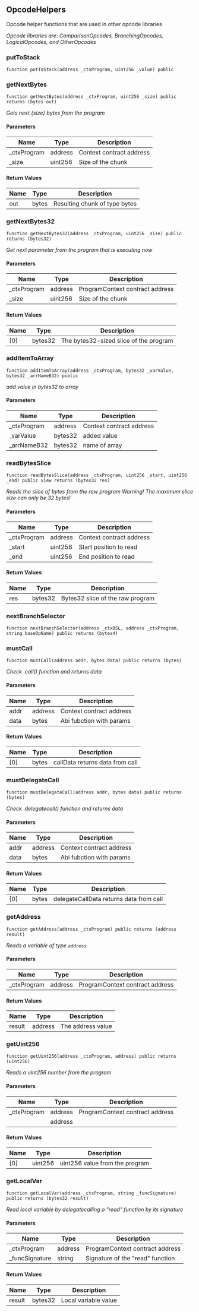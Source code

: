 ## OpcodeHelpers

Opcode helper functions that are used in other opcode libraries

_Opcode libraries are: ComparisonOpcodes, BranchingOpcodes, LogicalOpcodes, and OtherOpcodes_

### putToStack

```solidity
function putToStack(address _ctxProgram, uint256 _value) public
```

### getNextBytes

```solidity
function getNextBytes(address _ctxProgram, uint256 _size) public returns (bytes out)
```

_Gets next {size} bytes from the program_

#### Parameters

| Name | Type | Description |
| ---- | ---- | ----------- |
| _ctxProgram | address | Context contract address |
| _size | uint256 | Size of the chunk |

#### Return Values

| Name | Type | Description |
| ---- | ---- | ----------- |
| out | bytes | Resulting chunk of type bytes |

### getNextBytes32

```solidity
function getNextBytes32(address _ctxProgram, uint256 _size) public returns (bytes32)
```

_Get next parameter from the program that is executing now_

#### Parameters

| Name | Type | Description |
| ---- | ---- | ----------- |
| _ctxProgram | address | ProgramContext contract address |
| _size | uint256 | Size of the chunk |

#### Return Values

| Name | Type | Description |
| ---- | ---- | ----------- |
| [0] | bytes32 | The bytes32-sized slice of the program |

### addItemToArray

```solidity
function addItemToArray(address _ctxProgram, bytes32 _varValue, bytes32 _arrNameB32) public
```

_add value in bytes32 to array_

#### Parameters

| Name | Type | Description |
| ---- | ---- | ----------- |
| _ctxProgram | address | Context contract address |
| _varValue | bytes32 | added value |
| _arrNameB32 | bytes32 | name of array |

### readBytesSlice

```solidity
function readBytesSlice(address _ctxProgram, uint256 _start, uint256 _end) public view returns (bytes32 res)
```

_Reads the slice of bytes from the raw program
Warning! The maximum slice size can only be 32 bytes!_

#### Parameters

| Name | Type | Description |
| ---- | ---- | ----------- |
| _ctxProgram | address | Context contract address |
| _start | uint256 | Start position to read |
| _end | uint256 | End position to read |

#### Return Values

| Name | Type | Description |
| ---- | ---- | ----------- |
| res | bytes32 | Bytes32 slice of the raw program |

### nextBranchSelector

```solidity
function nextBranchSelector(address _ctxDSL, address _ctxProgram, string baseOpName) public returns (bytes4)
```

### mustCall

```solidity
function mustCall(address addr, bytes data) public returns (bytes)
```

_Check .call() function and returns data_

#### Parameters

| Name | Type | Description |
| ---- | ---- | ----------- |
| addr | address | Context contract address |
| data | bytes | Abi fubction with params |

#### Return Values

| Name | Type | Description |
| ---- | ---- | ----------- |
| [0] | bytes | callData returns data from call |

### mustDelegateCall

```solidity
function mustDelegateCall(address addr, bytes data) public returns (bytes)
```

_Check .delegatecall() function and returns data_

#### Parameters

| Name | Type | Description |
| ---- | ---- | ----------- |
| addr | address | Context contract address |
| data | bytes | Abi fubction with params |

#### Return Values

| Name | Type | Description |
| ---- | ---- | ----------- |
| [0] | bytes | delegateCallData returns data from call |

### getAddress

```solidity
function getAddress(address _ctxProgram) public returns (address result)
```

_Reads a variable of type `address`_

#### Parameters

| Name | Type | Description |
| ---- | ---- | ----------- |
| _ctxProgram | address | ProgramContext contract address |

#### Return Values

| Name | Type | Description |
| ---- | ---- | ----------- |
| result | address | The address value |

### getUint256

```solidity
function getUint256(address _ctxProgram, address) public returns (uint256)
```

_Reads a uint256 number from the program_

#### Parameters

| Name | Type | Description |
| ---- | ---- | ----------- |
| _ctxProgram | address | ProgramContext contract address |
|  | address |  |

#### Return Values

| Name | Type | Description |
| ---- | ---- | ----------- |
| [0] | uint256 | uint256 value from the program |

### getLocalVar

```solidity
function getLocalVar(address _ctxProgram, string _funcSignature) public returns (bytes32 result)
```

_Read local variable by delegatecalling a "read" function by its signature_

#### Parameters

| Name | Type | Description |
| ---- | ---- | ----------- |
| _ctxProgram | address | ProgramContext contract address |
| _funcSignature | string | Signature of the "read" function |

#### Return Values

| Name | Type | Description |
| ---- | ---- | ----------- |
| result | bytes32 | Local variable value |

